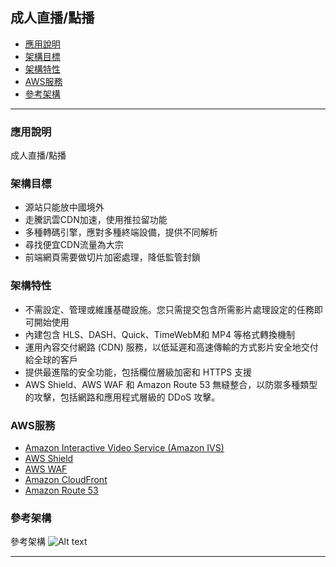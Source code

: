 <h2 id="Game1">成人直播/點播</h2>

*   [應用說明](#Game11)
*   [架構目標](#Game12)
*   [架構特性](#Game13)
*   [AWS服務](#Game14)
*   [參考架構](#Game15)
* * *



<h3 id="Game11">應用說明</h3>

成人直播/點播

<h3 id="Game12">架構目標</h3>

- 源站只能放中國境外
- 走騰訊雲CDN加速，使用推拉留功能
- 多種轉碼引擎，應對多種終端設備，提供不同解析
- 尋找便宜CDN流量為大宗
- 前端網頁需要做切片加密處理，降低監管封鎖
<h3 id="Game13">架構特性</h3>

- 不需設定、管理或維護基礎設施。您只需提交包含所需影片處理設定的任務即可開始使用
- 內建包含 HLS、DASH、Quick、TimeWebM和 MP4 等格式轉換機制
- 運用內容交付網路 (CDN) 服務，以低延遲和高速傳輸的方式影片安全地交付給全球的客戶
- 提供最進階的安全功能，包括欄位層級加密和 HTTPS 支援
- AWS Shield、AWS WAF 和 Amazon Route 53 無縫整合，以防禦多種類型的攻擊，包括網路和應用程式層級的 DDoS 攻擊。

<h3 id="Game14">AWS服務</h3>

- [Amazon Interactive Video Service (Amazon IVS)](https://aws.amazon.com/tw/ivs/)
- [AWS Shield](https://aws.amazon.com/tw/shield/)
- [AWS WAF](https://aws.amazon.com/tw/waf/)
- [Amazon CloudFront](https://aws.amazon.com/tw/cloudfront/)
- [Amazon Route 53](https://aws.amazon.com/tw/route53/)


<h3 id="Game15">參考架構</h3>

參考架構
![Alt text](Game10.jpg)


* * *

